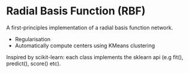 # Radial Basis Function (RBF)

A first-principles implementation of a radial basis function network. 

- Regularisation 
- Automatically compute centers using KMeans clustering

Inspired by scikit-learn: each class implements the sklearn api (e.g fit(), predict(), score() etc). 
